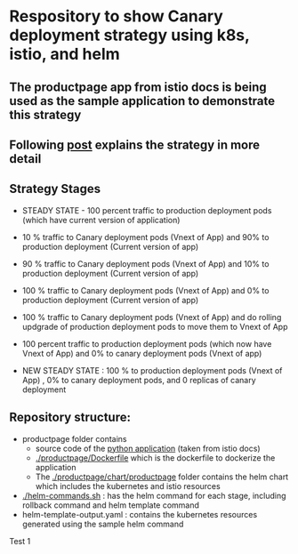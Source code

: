 # Respository to show Canary deployment strategy using k8s, istio, and helm

## The productpage app from istio docs is being used as the sample application to demonstrate this strategy

## Following [post](https://medium.com/microsoftazure/canary-release-strategy-using-kubernetes-istio-helm-fb49c0406f07) explains the strategy in more detail

## Strategy Stages

* STEADY STATE - 100 percent traffic to production deployment pods (which have current version of application)

* 10 % traffic to Canary deployment pods (Vnext of App) and 90% to production deployment (Current version of app)

* 90 % traffic to Canary deployment pods (Vnext of App) and 10% to production deployment (Current version of app)

* 100 % traffic to Canary deployment pods (Vnext of App) and 0% to production deployment (Current version of app)

* 100 % traffic to Canary deployment pods (Vnext of App) and do rolling updgrade of production deployment pods to move them to Vnext of App

* 100 percent traffic to production deployment pods (which now have Vnext of App) and 0% to canary deployment pods (Vnext of app)

* NEW STEADY STATE : 100 % to production deployment pods (Vnext of App) , 0% to canary deployment pods, and 0 replicas of canary deployment

## Repository structure:
* productpage folder contains
  * source code of the [python application](./productpage/productpage.py) (taken from istio docs)
  * [./productpage/Dockerfile](./productpage/Dockerfile) which is the dockerfile to dockerize the application
  * The [./productpage/chart/productpage](./productpage/chart/productpage) folder contains the helm chart which includes the kubernetes and istio resources
* [./helm-commands.sh](helm-commands.sh) : has the helm command for each stage, including rollback command and helm template command
* helm-template-output.yaml : contains the kubernetes resources generated using the sample helm command


Test 1

